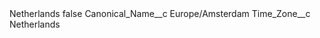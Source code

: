 <?xml version="1.0" encoding="UTF-8"?>
<CustomMetadata xmlns="http://soap.sforce.com/2006/04/metadata" xmlns:xsi="http://www.w3.org/2001/XMLSchema-instance" xmlns:xsd="http://www.w3.org/2001/XMLSchema">
    <label>Netherlands</label>
    <protected>false</protected>
    <values>
        <field>Canonical_Name__c</field>
        <value xsi:type="xsd:string">Europe/Amsterdam</value>
    </values>
    <values>
        <field>Time_Zone__c</field>
        <value xsi:type="xsd:string">Netherlands</value>
    </values>
</CustomMetadata>
